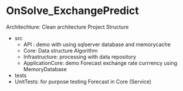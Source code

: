 # OnSolve_ExchangePredict
Architechture: Clean architecture
Project Structure
- src
  - API : demo with using sqlserver database and memorycache
  - Core: Data structure Algorithm
  - Infrastructure: processing with data repository
  - ApplicationCore: demo Forecast exchange rate currrency using MemoryDatabase
 - tests
  - UnitTests: for purpose testing Forecast in Core (Service)
